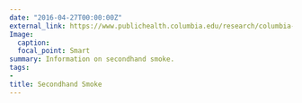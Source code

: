 ```yaml
---
date: "2016-04-27T00:00:00Z"
external_link: https://www.publichealth.columbia.edu/research/columbia-center-childrens-environmental-health/secondhand-smoke
Image:
  caption: 
  focal_point: Smart
summary: Information on secondhand smoke.
tags:
- 
title: Secondhand Smoke
---
```

